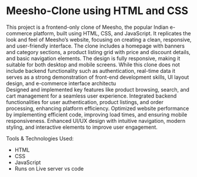 # Meesho-Clone using HTML and  CSS
This project is a frontend-only clone of Meesho, the popular Indian e-commerce platform, built using HTML, CSS, and JavaScript. 
It replicates the look and feel of Meesho’s website, focusing on creating a clean, responsive, and user-friendly interface.
The clone includes a homepage with banners and category sections, a product listing grid with price and discount details, and basic navigation elements. 
The design is fully responsive, making it suitable for both desktop and mobile screens.
While this clone does not include backend functionality such as authentication, real-time data it serves as a strong demonstration of front-end development skills, UI layout design, and e-commerce interface architectu                                    
Designed and implemented key features like product browsing, search, and cart management for a seamless user experience. 
Integrated backend functionalities for user authentication, product listings, and order processing, enhancing platform efficiency. 
Optimized website performance by implementing efficient code, improving load times, and ensuring mobile responsiveness. 
Enhanced UI/UX design with intuitive navigation, modern styling, and interactive elements to improve user engagement.

Tools & Technologies Used:

- HTML
- CSS
- JavaScript
-  Runs on Live server vs code
